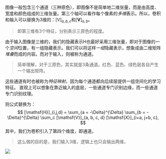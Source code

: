 图像一般包含三个通道（三种原色），即图像不是简单地二维张量，而是由高度、宽度和颜色组成的三维张量。第三个轴可以看作每个像素的*多维*表示。所以，卷积和输入可以替换为3维的：$[\mathsf{V}]_{a,b,c}$和$[\mathbf{V}]_{a,b}$。

> 即第三维有3个特征，分别表示三原色的程度。

由于输入图像是三维的，我们的隐藏表示$\mathsf{H}$也最好采用三维张量，即对于图像的一个*空间*位置，有一组隐藏表示。我们可以将这样*一组*隐藏表示，想象成由二维矩阵*堆叠*而成的内容。而对于输入，则被称为通道。

> 简单理解，对于三原色，其实就是3条通道。红色、蓝色、绿色层各自产生一个输出矩阵。

这些通道有时也被称为*特征映射*，因为每个通道都向后续层提供一组空间化的学习特征。 直观上可以想象在靠近输入的底层，一些通道专门识别边缘，而一些通道专门识别纹理。

则公式替换为：
$$
[\mathsf{H}]_{i,j,d} = \sum_{a = -\Delta}^{\Delta} \sum_{b = -\Delta}^{\Delta} \sum_c [\mathsf{V}]_{a, b, c, d} [\mathsf{X}]_{i+a, j+b, c},
$$
其中，我们为卷积引入了第四个维度，即通道。

> 这么做的目的是，我们输入3维，逻辑上也只会输出两维，


![](Pasted%20image%2020230813175343.png)

